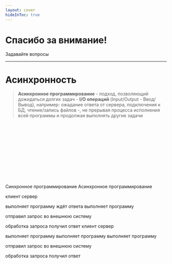```yaml
---
layout: cover
hideInToc: true
---
```


<div class="text-align-center">

# Спасибо за внимание!

Задавайте вопросы

</div>

---

# Асинхронность

> **Асинхронное программирование** - подход, позволяющий дожидаться долгих задач - **I/O операций** (Input/Output - Ввод/Вывод), например: ожадание ответа от сервера, подключения к БД, чтение/запись файлов -, не прерывая процесса исполнения всей программы и продолжая выполнять другие задачи


<svg xmlns="http://www.w3.org/2000/svg" width="1200" height="420" viewBox="0 0 1200 420" class="mt-4 scale-70 transform-origin-lt">
  <defs>
    <marker id="arrow" viewBox="0 0 10 10" refX="9" refY="5" markerWidth="8" markerHeight="8" orient="auto">
      <path d="M0,0 L10,5 L0,10 Z" dark:fill="#fff" fill="#000"/>
    </marker>
  </defs>

  <!-- Заголовки -->
  <text x="270" y="36" font-size="7" dark:fill="#fff" fill="#000" text-anchor="middle">Синхронное программирование</text>
  <text x="930" y="36" font-size="7" dark:fill="#fff" fill="#000" text-anchor="middle">Асинхронное программирование</text>

  <!-- ====== ЛЕВАЯ ПАНЕЛЬ (синхронное) ====== -->
  <!-- Шапки -->
  <rect x="130" y="58" rx="10" ry="10" width="130" height="42" fill="#22c55e" dark:stroke="#fff" stroke="#000"/>
  <text x="195" y="84" font-size="4" text-anchor="middle" dark:stroke="#fff" stroke="#000">клиент</text>

  <rect x="352" y="58" rx="10" ry="10" width="130" height="42" fill="#3b82f6" dark:stroke="#fff" stroke="#000"/>
  <text x="417" y="84" font-size="4" text-anchor="middle" dark:stroke="#fff" stroke="#000">сервер</text>

  <!-- Жизненные линии -->
  <circle cx="195" cy="112" r="5" dark:fill="#fff" fill="#000"/>
  <line x1="195" y1="117" x2="195" y2="392" dark:stroke="#fff" stroke="#000" z-index="10"/>
  <path d="M195,392 l0,15" dark:stroke="#fff" stroke="#000" marker-end="url(#arrow)"/>

  <circle cx="417" cy="112" r="5" dark:fill="#fff" fill="#000"/>
  <line x1="417" y1="117" x2="417" y2="392" dark:stroke="#fff" stroke="#000"/>
  <path d="M417,392 l0,15" dark:stroke="#fff" stroke="#000" marker-end="url(#arrow)"/>

  <!-- Подписи слева -->
  <text x="70" y="142" font-size="4" dark:stroke="#fff" stroke="#000">выполняет</text>
  <text x="70" y="160" font-size="4" dark:stroke="#fff" stroke="#000">программу</text>
  <text x="70" y="222" font-size="4" dark:stroke="#fff" stroke="#000">ждёт</text>
  <text x="70" y="240" font-size="4" dark:stroke="#fff" stroke="#000">ответа</text>
  <text x="70" y="362" font-size="4" dark:stroke="#fff" stroke="#000">выполняет</text>
  <text x="70" y="380" font-size="4" dark:stroke="#fff" stroke="#000">программу</text>

  <!-- Активности клиента (синхрон) -->
  <rect x="176" y="125" rx="10" ry="10" width="38" height="30" fill="#22c55e" dark:stroke="#fff" stroke="#000"/>
  <!-- пауза ожидания -->
  <!-- нижняя активность после ответа -->
  <rect x="176" y="305" rx="10" ry="10" width="38" height="80" fill="#22c55e" dark:stroke="#fff" stroke="#000"/>

  <!-- Вызов -->
  <text x="230" y="128" font-size="4" dark:stroke="#fff" stroke="#000">отправил запрос</text>
  <text x="230" y="150" font-size="4" dark:stroke="#fff" stroke="#000">во внешнюю систему</text>

  <!-- Обработка сервера -->
  <rect x="403" y="165" width="28" height="125" fill="#3b82f6" dark:stroke="#fff" stroke="#000"/>
  <line x1="195" y1="165" x2="417" y2="165" dark:stroke="#fff" stroke="#000" marker-end="url(#arrow)"/>
  <text x="440" y="215" font-size="4" dark:stroke="#fff" stroke="#000">обработка</text>
  <text x="440" y="233" font-size="4" dark:stroke="#fff" stroke="#000">запроса</text>

  <!-- Ответ -->
  <line x1="417" y1="290" x2="195" y2="290" dark:stroke="#fff" stroke="#000" marker-end="url(#arrow)"/>
  <text x="260" y="320" font-size="4" dark:stroke="#fff" stroke="#000">получил</text>
  <text x="260" y="338" font-size="4" dark:stroke="#fff" stroke="#000">ответ</text>

  <!-- ====== ПРАВАЯ ПАНЕЛЬ (асинхронное) ====== -->
  <!-- Шапки -->
  <rect x="790" y="58" rx="10" ry="10" width="130" height="42" fill="#22c55e" dark:stroke="#fff" stroke="#000"/>
  <text x="855" y="84" font-size="4" text-anchor="middle" dark:stroke="#fff" stroke="#000">клиент</text>

  <rect x="1012" y="58" rx="10" ry="10" width="130" height="42" fill="#3b82f6" dark:stroke="#fff" stroke="#000"/>
  <text x="1077" y="84" font-size="4" text-anchor="middle" dark:stroke="#fff" stroke="#000">сервер</text>

  <!-- Жизненные линии -->
  <circle cx="855" cy="112" r="5" dark:fill="#fff" fill="#000"/>
  <line x1="855" y1="117" x2="855" y2="392" dark:stroke="#fff" stroke="#000"/>
  <path d="M855,392 l0,15" dark:stroke="#fff" stroke="#000" marker-end="url(#arrow)"/>

  <circle cx="1077" cy="112" r="5" dark:fill="#fff" fill="#000"/>
  <line x1="1077" y1="117" x2="1077" y2="392" dark:stroke="#fff" stroke="#000"/>
  <path d="M1077,392 l0,15" dark:stroke="#fff" stroke="#000" marker-end="url(#arrow)"/>

  <!-- Подписи справа -->
  <text x="730" y="142" font-size="4" dark:stroke="#fff" stroke="#000">выполняет</text>
  <text x="730" y="160" font-size="4" dark:stroke="#fff" stroke="#000">программу</text>
  <text x="730" y="214" font-size="4" dark:stroke="#fff" stroke="#000">выполняет</text>
  <text x="730" y="232" font-size="4" dark:stroke="#fff" stroke="#000">программу</text>
  <text x="730" y="362" font-size="4" dark:stroke="#fff" stroke="#000">выполняет</text>
  <text x="730" y="380" font-size="4" dark:stroke="#fff" stroke="#000">программу</text>

  <!-- Активности клиента (несколько во время ожидания) -->
  <rect x="836" y="125" rx="10" ry="10" width="38" height="30" fill="#22c55e" dark:stroke="#fff" stroke="#000"/>
  <rect x="836" y="175" rx="10" ry="10" width="38" height="100" fill="#22c55e" dark:stroke="#fff" stroke="#000"/>
  <rect x="836" y="305" rx="10" ry="10" width="38" height="80" fill="#22c55e" dark:stroke="#fff" stroke="#000"/>

  <!-- Вызов -->
  <text x="890" y="130" font-size="4" dark:stroke="#fff" stroke="#000">отправил запрос</text>
  <text x="890" y="154" font-size="4" dark:stroke="#fff" stroke="#000">во внешнюю систему</text>

  <!-- Обработка сервера -->
  <rect x="1063" y="165" width="28" height="125" fill="#3b82f6" dark:stroke="#fff" stroke="#000"/>
  <line x1="855" y1="165" x2="1077" y2="165" dark:stroke="#fff" stroke="#000" marker-end="url(#arrow)"/>
  <text x="1100" y="215" font-size="4" dark:stroke="#fff" stroke="#000">обработка</text>
  <text x="1100" y="233" font-size="4" dark:stroke="#fff" stroke="#000">запроса</text>

  <!-- Ответ -->
  <line x1="1077" y1="290" x2="855" y2="290" dark:stroke="#fff" stroke="#000" marker-end="url(#arrow)"/>
  <text x="930" y="320" font-size="4" dark:stroke="#fff" stroke="#000">получил</text>
  <text x="930" y="338" font-size="4" dark:stroke="#fff" stroke="#000">ответ</text>
</svg>